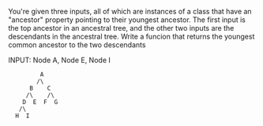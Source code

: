 You're given three inputs, all of which are instances of a class that have an "ancestor" property pointing to their youngest ancestor. The first input is the top ancestor in an ancestral tree, and the other two inputs are the descendants in the ancestral tree. Write a funcion that returns the youngest common ancestor to the two descendants

INPUT:
Node A, Node E, Node I

             A
            /\
          B    C
         /\    /\
        D  E  F  G
       /\
      H  I